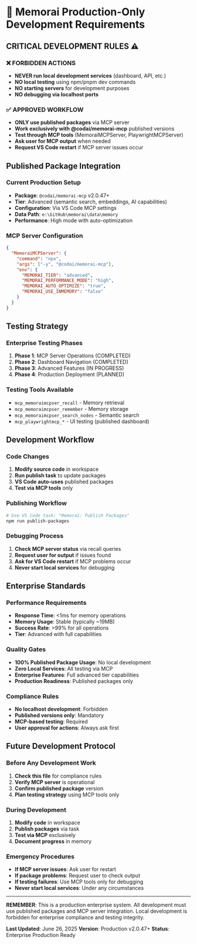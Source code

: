 # 🚀 Memorai Production-Only Development Requirements

## CRITICAL DEVELOPMENT RULES ⚠️

### ❌ FORBIDDEN ACTIONS

- **NEVER run local development services** (dashboard, API, etc.)
- **NO local testing** using npm/pnpm dev commands
- **NO starting servers** for development purposes
- **NO debugging via localhost ports**

### ✅ APPROVED WORKFLOW

- **ONLY use published packages** via MCP server
- **Work exclusively with @codai/memorai-mcp** published versions
- **Test through MCP tools** (MemoraiMCPServer, PlaywrightMCPServer)
- **Ask user for MCP output** when needed
- **Request VS Code restart** if MCP server issues occur

## Published Package Integration

### Current Production Setup

- **Package**: `@codai/memorai-mcp` v2.0.47+
- **Tier**: Advanced (semantic search, embeddings, AI capabilities)
- **Configuration**: Via VS Code MCP settings
- **Data Path**: `e:\GitHub\memorai\data\memory`
- **Performance**: High mode with auto-optimization

### MCP Server Configuration

```json
{
  "MemoraiMCPServer": {
    "command": "npx",
    "args": ["-y", "@codai/memorai-mcp"],
    "env": {
      "MEMORAI_TIER": "advanced",
      "MEMORAI_PERFORMANCE_MODE": "high",
      "MEMORAI_AUTO_OPTIMIZE": "true",
      "MEMORAI_USE_INMEMORY": "false"
    }
  }
}
```

## Testing Strategy

### Enterprise Testing Phases

1. **Phase 1**: MCP Server Operations (COMPLETED)
2. **Phase 2**: Dashboard Navigation (COMPLETED)
3. **Phase 3**: Advanced Features (IN PROGRESS)
4. **Phase 4**: Production Deployment (PLANNED)

### Testing Tools Available

- `mcp_memoraimcpser_recall` - Memory retrieval
- `mcp_memoraimcpser_remember` - Memory storage
- `mcp_memoraimcpser_search_nodes` - Semantic search
- `mcp_playwrightmcp_*` - UI testing (published dashboard)

## Development Workflow

### Code Changes

1. **Modify source code** in workspace
2. **Run publish task** to update packages
3. **VS Code auto-uses** published packages
4. **Test via MCP tools** only

### Publishing Workflow

```bash
# Use VS Code task: "Memorai: Publish Packages"
npm run publish-packages
```

### Debugging Process

1. **Check MCP server status** via recall queries
2. **Request user for output** if issues found
3. **Ask for VS Code restart** if MCP problems occur
4. **Never start local services** for debugging

## Enterprise Standards

### Performance Requirements

- **Response Time**: <1ms for memory operations
- **Memory Usage**: Stable (typically ~19MB)
- **Success Rate**: >99% for all operations
- **Tier**: Advanced with full capabilities

### Quality Gates

- **100% Published Package Usage**: No local development
- **Zero Local Services**: All testing via MCP
- **Enterprise Features**: Full advanced tier capabilities
- **Production Readiness**: Published packages only

### Compliance Rules

- **No localhost development**: Forbidden
- **Published versions only**: Mandatory
- **MCP-based testing**: Required
- **User approval for actions**: Always ask first

## Future Development Protocol

### Before Any Development Work

1. **Check this file** for compliance rules
2. **Verify MCP server** is operational
3. **Confirm published package** version
4. **Plan testing strategy** using MCP tools only

### During Development

1. **Modify code** in workspace
2. **Publish packages** via task
3. **Test via MCP** exclusively
4. **Document progress** in memory

### Emergency Procedures

- **If MCP server issues**: Ask user for restart
- **If package problems**: Request user to check output
- **If testing failures**: Use MCP tools only for debugging
- **Never start local services**: Under any circumstances

---

**REMEMBER**: This is a production enterprise system. All development must use published packages and MCP server integration. Local development is forbidden for enterprise compliance and testing integrity.

**Last Updated**: June 26, 2025
**Version**: Production v2.0.47+
**Status**: Enterprise Production Ready
